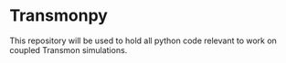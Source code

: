 # Transmonpy
This repository will be used to hold all python code relevant to work on coupled Transmon simulations.
